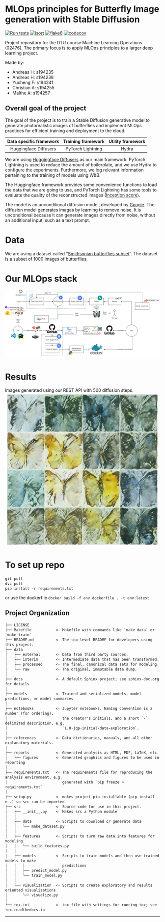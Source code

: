 MLOps principles for Butterfly Image generation with Stable Diffusion
==============================
[![Run tests](https://github.com/AndreasLH/ML_Ops_stable_diffusion/actions/workflows/tests.yml/badge.svg)](https://github.com/AndreasLH/ML_Ops_stable_diffusion/actions/workflows/tests.yml)
[![isort](https://github.com/AndreasLH/ML_Ops_stable_diffusion/actions/workflows/isort.yml/badge.svg)](https://github.com/AndreasLH/ML_Ops_stable_diffusion/actions/workflows/isort.yml)
[![flake8](https://github.com/AndreasLH/ML_Ops_stable_diffusion/actions/workflows/flake8.yml/badge.svg)](https://github.com/AndreasLH/ML_Ops_stable_diffusion/actions/workflows/flake8.yml)
[![codecov](https://codecov.io/gh/AndreasLH/ML_Ops_stable_diffusion/branch/master/graph/badge.svg?token=G9R1JP9118)](https://codecov.io/gh/AndreasLH/ML_Ops_stable_diffusion)

Project repository for the DTU course Machine Learning Operations (02476). The primary focus is to apply MLOps principles to a larger deep learning project.   

Made by:
- Andreas H: s194235
- Andreas H: s194238
- Yucheng F: s194241
- Christian A: s194255
- Malthe A: s194257

## Overall goal of the project
The goal of the project is to train a Stable Diffusion generative model to generate photorealistic images of butterflies and implement MLOps practices for efficient training and deployment to the cloud. 

|Data specific framework| Training framework |Utility framework|
|:----:|:----:|:----:|
|Huggingface Diffusers|PyTorch Lightning|Hydra|

We are using [Huggingface Diffusers](https://github.com/huggingface/diffusers) as our main framework. PyTorch Lightning is used to reduce the amount of boilerplate, and we use Hydra to configure the experiments. Furthermore, we log relevant information pertaining to the training of models using W&B.

The Huggingface framework provides some convenience functions to load the data that we are going to use, and PyTorch Lightning has some tools to evaluate the quality of the reconstructed images ([Inception score](https://torchmetrics.readthedocs.io/en/stable/image/inception_score.html)).

The model is an unconditional diffusion model, developed by [Google](https://huggingface.co/google/ddpm-cifar10-32). The diffusion model generates images by learning to remove noise. It is unconditional because it can generate images directly from noise, without an additional input, such as a text prompt.

# Data
We are using a dataset called “[Smithsonian butterflies subset](https://huggingface.co/datasets/huggan/smithsonian_butterflies_subset)”. The dataset is a subset of 1000 images of butterflies. 

# Our MLOps stack
![alt text](reports/figures/system_b_transparent.png)

# Results
Images generated using our REST API with 500 diffusion steps.
![alt text](reports/figures/api_generations.png)

# To set up repo
```
git pull
dvc pull
pip install -r requirements.txt
```
or use the dockerfile
```docker build -f env.dockerfile . -t env:latest```



Project Organization
------------

    ├── LICENSE
    ├── Makefile           <- Makefile with commands like `make data` or `make train`
    ├── README.md          <- The top-level README for developers using this project.
    ├── data
    │   ├── external       <- Data from third party sources.
    │   ├── interim        <- Intermediate data that has been transformed.
    │   ├── processed      <- The final, canonical data sets for modeling.
    │   └── raw            <- The original, immutable data dump.
    │
    ├── docs               <- A default Sphinx project; see sphinx-doc.org for details
    │
    ├── models             <- Trained and serialized models, model predictions, or model summaries
    │
    ├── notebooks          <- Jupyter notebooks. Naming convention is a number (for ordering),
    │                         the creator's initials, and a short `-` delimited description, e.g.
    │                         `1.0-jqp-initial-data-exploration`.
    │
    ├── references         <- Data dictionaries, manuals, and all other explanatory materials.
    │
    ├── reports            <- Generated analysis as HTML, PDF, LaTeX, etc.
    │   └── figures        <- Generated graphics and figures to be used in reporting
    │
    ├── requirements.txt   <- The requirements file for reproducing the analysis environment, e.g.
    │                         generated with `pip freeze > requirements.txt`
    │
    ├── setup.py           <- makes project pip installable (pip install -e .) so src can be imported
    ├── src                <- Source code for use in this project.
    │   ├── __init__.py    <- Makes src a Python module
    │   │
    │   ├── data           <- Scripts to download or generate data
    │   │   └── make_dataset.py
    │   │
    │   ├── features       <- Scripts to turn raw data into features for modeling
    │   │   └── build_features.py
    │   │
    │   ├── models         <- Scripts to train models and then use trained models to make
    │   │   │                 predictions
    │   │   ├── predict_model.py
    │   │   └── train_model.py
    │   │
    │   └── visualization  <- Scripts to create exploratory and results oriented visualizations
    │       └── visualize.py
    │
    └── tox.ini            <- tox file with settings for running tox; see tox.readthedocs.io


--------

